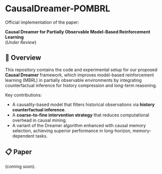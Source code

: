 # CausalDreamer-POMBRL


Official implementation of the paper:

**Causal Dreamer for Partially Observable Model-Based Reinforcement Learning**  
(*Under Review*)  

## 🚀 Overview

This repository contains the code and experimental setup for our proposed **Causal Dreamer** framework, which improves model-based reinforcement learning (MBRL) in partially observable environments by integrating counterfactual inference for history compression and long-term reasoning.

Key contributions:

- A causality-based model that filters historical observations via **history counterfactual inference**.
- A **coarse-to-fine intervention strategy** that reduces computational overhead in causal mining.
- A variant of the Dreamer algorithm enhanced with causal memory selection, achieving superior performance in long-horizon, memory-dependent tasks.

## 📋 Paper
(coming soon).  

